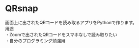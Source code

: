 # QRsnap
画面上に出されたQRコードを読み取るアプリをPythonで作ります。<br>
用途<br>
・Zoomで出されたQRコードをスマホなしで読み取りたい<br>
・自分のプログラミング勉強用<br>
